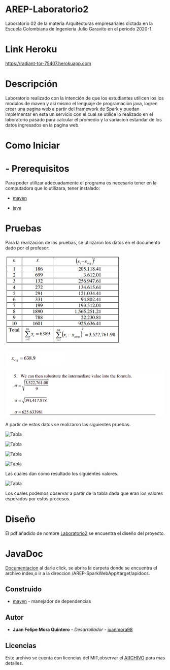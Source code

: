 # AREP-Laboratorio2
 
Laboratorio 02 de la materia Arquitecturas empresariales dictada en la Escuela Colombiana de Ingenieria Julio Garavito en el periodo 2020-1.

# Link Heroku 
https://radiant-tor-75407.herokuapp.com

# Descripción

Laboratorio realizado con la intención de que los estudiantes utilicen los los modulos de maven y asi mismo el lenguaje de programacion java, logren crear una pagina web a partir del framework de Spark y puedan implementar en esta un servicio con el cual se utilice lo realizado en el laboratorio pasado para calcular el promedio y la variacion estandar de los datos ingresados en la pagina web.

# Como Iniciar
 # - Prerequisitos
   Para poder utilizar adecuadamente el programa es necesario tener en la computadora que lo utilizara, tener instalado:
   * [maven]

   * [java]
  
  
# Pruebas
 Para la realización de las pruebas, se utilizaron los datos en el documento dado por el profesor:
 
 ![Tabla](https://github.com/juanmora98/AREP-SparkWebApp/blob/master/images/tabla.png)
 
 ![Tabla](https://github.com/juanmora98/AREP-SparkWebApp/blob/master/images/promedio.png)

![Tabla](https://github.com/juanmora98/AREP-SparkWebApp/blob/master/images/variacion.png)


A partir de estos datos se realizaron las siguientes pruebas.

 ![Tabla](AREP-SparkWebApp/images/tabla2.png)

![Tabla](AREP-SparkWebApp/images/tabla3.png)

![Tabla](AREP-SparkWebApp/images/tabla4.png)

![Tabla](AREP-SparkWebApp/images/tabla5.png)

Las cuales dan como resultado los siguientes valores.

![Tabla](AREP-SparkWebApp/images/resultados.png)

Los cuales podemos observar a partir de la tabla dada que eran los valores esperados por estos procesos.

# Diseño
El pdf añadido de nombre [Laboratorio2](https://github.com/juanmora98/AREP-SparkWebApp/blob/master/LATEX.pdf) se encuentra el diseño del proyecto.

# JavaDoc
[Documentacion](https://github.com/juanmora98/AREP-Laboratorio1/tree/master/Laboratorio1/target/apidocs) al darle click, se abrira la carpeta donde se encuentra el archivo index,o ir a la direccion /AREP-SparkWebApp/target/apidocs.

## Construido
* [maven] - manejador de dependencias


## Autor

* **Juan Felipe Mora Quintero** - *Desarrollador* - [juanmora98](https://github.com/juanmora98)

## Licencias

Este archivo se cuenta con licencias del MIT,observar el [ARCHIVO](https://github.com/juanmora98/AREP-Laboratorio1/blob/master/LICENSE) para mas detalles.




[maven]: <https://maven.apache.org/>
[java]: <https://www.java.com/es/download/>
